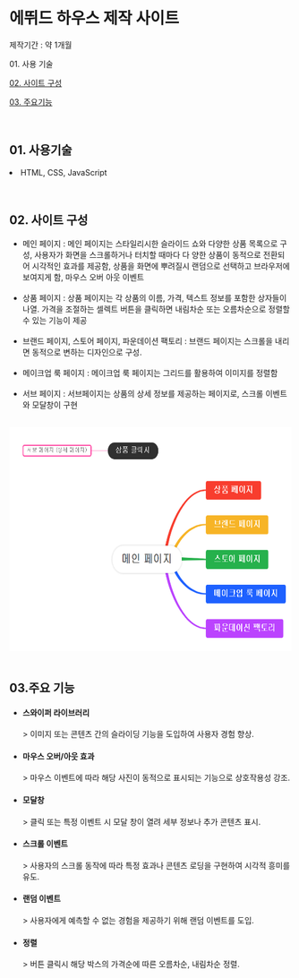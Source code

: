 <h1>에뛰드 하우스 제작 사이트</h1>
<p>제작기간 : 약 1개월</p>
<p>
  <a style="text-decoration: none;" href="#01">01. 사용 기술</a>
</p>
<p>
   <a href="#02">02. 사이트 구성</a>
</p>
<p>
  <a href="#03">03. 주요기능</a>
</p>
<br />
<div>
  <h2 id="01">01. 사용기술</h2>
  <li>HTML, CSS, JavaScript</p> 
</div>
<br />
<div >
  <h2 id="02">02. 사이트 구성</h2>
  <ul>
    <li>
      메인 페이지 : 메인 페이지는 스타일리시한 슬라이드 쇼와 다양한 상품 목록으로 구성, 사용자가 화면을 스크롤하거나 터치할 때마다 다
      양한 상품이 동적으로 전환되어 시각적인 효과를 제공함, 상품을 화면에 뿌려질시 랜덤으로 선택하고 브라우저에 보여지게 함, 마우스
      오버 아웃 이벤트
    </li>
    <br/>
    <li>
      상품 페이지 : 상품 페이지는 각 상품의 이름, 가격, 텍스트 정보를 포함한 상자들이 나열. 가격을 조절하는 셀렉트 버튼을 클릭하면 내림차순 또는 오름차순으로 정렬할 수 있는 기능이 제공
    </li>
    <br/>
    <li>
      브랜드 페이지, 스토어 페이지, 파운데이션 팩토리 : 브랜드 페이지는 스크롤을 내리면 동적으로 변하는 디자인으로 구성.
    </li>
    <br/>
    <li>
      메이크업 룩 페이지 : 메이크업 룩 페이지는 그리드를 활용하여 이미지를 정렬함
    </li>
    <br/>
    <li>
      서브 페이지 : 서브페이지는 상품의 상세 정보를 제공하는 페이지로, 스크롤 이벤트와 모달창이 구현
    </li>
  </ul>
  <br />
  <img style="width : 650px; height : 400px" src ="https://raw.githubusercontent.com/ogreencakeo/Etude-Project/main/etude/page.png" />
  <br />
</div>
<br />
<div>
  <h2 id="03">03.주요 기능</h2>
  <ul>
    <li>
      <h4>스와이퍼 라이브러리</h4>
      > 이미지 또는 콘텐츠 간의 슬라이딩 기능을 도입하여 사용자 경험 향상.
    </li>
    <li>
      <h4>마우스 오버/아웃 효과</h4>
      > 마우스 이벤트에 따라 해당 사진이 동적으로 표시되는 기능으로 상호작용성 강조.
    </li>
    <li>
      <h4>모달창</h4>
      > 클릭 또는 특정 이벤트 시 모달 창이 열려 세부 정보나 추가 콘텐츠 표시.
    </li>
    <li>
      <h4>스크롤 이벤트</h4>
      > 사용자의 스크롤 동작에 따라 특정 효과나 콘텐츠 로딩을 구현하여 시각적 흥미를 유도.
    </li>
    <li>
      <h4>랜덤 이벤트</h4>
      > 사용자에게 예측할 수 없는 경험을 제공하기 위해 랜덤 이벤트를 도입.
    </li>
    <li>
      <h4>정렬</h4>
      >  버튼 클릭시 해당 박스의 가격순에 따른 오름차순, 내림차순 정렬.
    </li>
  </ul>
  
</div>
